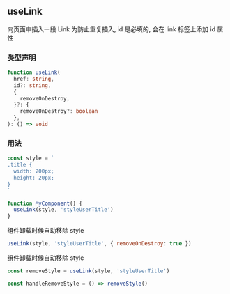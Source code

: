 ## useLink

向页面中插入一段 Link 为防止重复插入, id 是必填的, 会在 link 标签上添加 id 属性

### 类型声明

```typescript
function useLink(
  href: string,
  id?: string,
  {
    removeOnDestroy,
  }?: {
    removeOnDestroy?: boolean
  },
): () => void
```

### 用法

```javascript
const style = `
.title {
  width: 200px;
  height: 20px;
}
`

function MyComponent() {
  useLink(style, 'styleUserTitle')
}
```

组件卸载时候自动移除 style

```javascript
useLink(style, 'styleUserTitle', { removeOnDestroy: true })
```

组件卸载时候自动移除 style

```javascript
const removeStyle = useLink(style, 'styleUserTitle')

const handleRemoveStyle = () => removeStyle()
```
